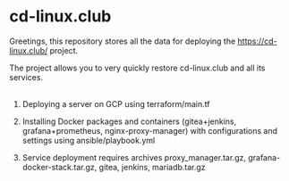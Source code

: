 # cd-linux.club
Greetings, this repository stores all the data for deploying the https://cd-linux.club/ project.

The project allows you to very quickly restore cd-linux.club and all its services. <br><br>



1. Deploying a server on GCP using terraform/main.tf

2. Installing Docker packages and containers (gitea+jenkins, grafana+prometheus, nginx-proxy-manager) with configurations and settings using ansible/playbook.yml
 
3. Service deployment requires archives proxy_manager.tar.gz, grafana-docker-stack.tar.gz, gitea, jenkins, mariadb.tar.gz
